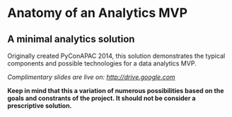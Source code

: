 Anatomy of an Analytics MVP
===========================

A minimal analytics solution
----------------------------

Originally created PyConAPAC 2014, this solution demonstrates the typical components and possible technologies for a data analytics MVP.

_Complimentary slides are live on: <http://drive.google.com>_

**Keep in mind that this a variation of numerous possibilities based on the goals and constrants of the project. It should not be consider a prescriptive solution.**
